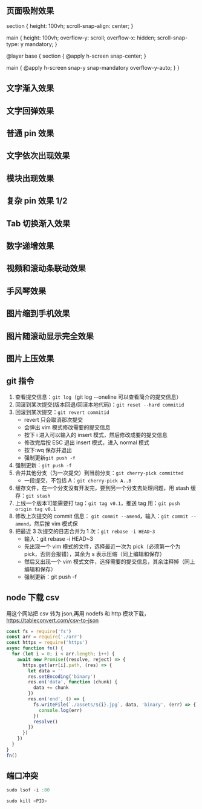 ## 页面吸附效果

section {
height: 100vh;
scroll-snap-align: center;
}

main {
height: 100vh;
overflow-y: scroll;
overflow-x: hidden;
scroll-snap-type: y mandatory;
}

@layer base {
section {
@apply h-screen snap-center;
}

main {
@apply h-screen snap-y snap-mandatory overflow-y-auto;
}
}

## 文字渐入效果

## 文字回弹效果

## 普通 pin 效果

## 文字依次出现效果

## 模块出现效果

## 复杂 pin 效果 1/2

## Tab 切换渐入效果

## 数字递增效果

## 视频和滚动条联动效果

## 手风琴效果

## 图片缩到手机效果

## 图片随滚动显示完全效果

## 图片上压效果

## git 指令

1.  查看提交信息：`git log`（git log --oneline 可以查看简介的提交信息）
2.  回滚到某次提交(版本回退/回滚本地代码)：`git reset --hard commitid`
3.  回滚到某次提交：`git revert commitid`
    - revert 只会取消那次提交
    - 会弹出 vim 模式修改需要的提交信息
    - 按下 i 进入可以输入的 insert 模式，然后修改成要的提交信息
    - 修改完后按 ESC 退出 insert 模式，进入 normal 模式
    - 按下:wq 保存并退出
    - 强制更新`git push -f`
4.  强制更新：`git push -f`
5.  合并其他分支（为一次提交）到当前分支：`git cherry-pick committed`
    - 一段提交，不包括 A：`git cherry-pick A..B`
6.  缓存文件，在一个分支没有开发完，要到另一个分支去处理问题，用 stash 缓存：`git stash`
7.  上线一个版本可能需要打 tag：`git tag v0.1`，推送 tag 用：`git push origin tag v0.1`
8.  修改上次提交的 commit 信息： `git commit --amend`，输入：`git commit --amend`，然后按 vim 模式保
9.  把最近 3 次提交的日志合并为 1 次：`git rebase -i HEAD~3`
    - 输入：git rebase -i HEAD~3
    - 先出现一个 vim 模式的文件，选择最近一次为 pick（必须第一个为 pick，否则会报错），其余为 s 表示压缩（同上编辑和保存）
    - 然后又出现一个 vim 模式文件，选择需要的提交信息，其余注释掉（同上编辑和保存）
    - 强制更新：git push -f

## node 下载 csv

用这个网站把 csv 转为 json,再用 nodefs 和 http 模块下载，https://tableconvert.com/csv-to-json

```js
const fs = require('fs')
const arr = require('./arr')
const https = require('https')
async function fn() {
  for (let i = 0; i < arr.length; i++) {
    await new Promise((resolve, reject) => {
      https.get(arr[i].path, (res) => {
        let data = ''
        res.setEncoding('binary')
        res.on('data', function (chunk) {
          data += chunk
        })
        res.on('end', () => {
          fs.writeFile(`./assets/${i}.jpg`, data, 'binary', (err) => {
            console.log(err)
          })
          resolve()
        })
      })
    })
  }
}
fn()
```

## 端口冲突

```js
sudo lsof -i :80
```

```js
sudo kill <PID>
```
